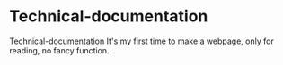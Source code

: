 # Technical-documentation
Technical-documentation
It's my first time to make a webpage, only for reading, no fancy function. 
